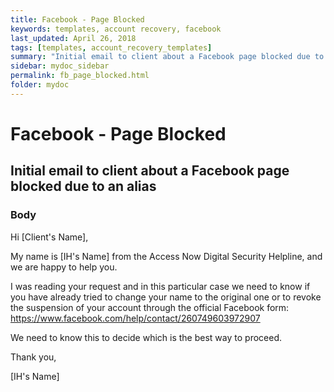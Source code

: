```yaml
---
title: Facebook - Page Blocked
keywords: templates, account recovery, facebook
last_updated: April 26, 2018
tags: [templates, account_recovery_templates]
summary: "Initial email to client about a Facebook page blocked due to an alias."
sidebar: mydoc_sidebar
permalink: fb_page_blocked.html
folder: mydoc
---
```



# Facebook - Page Blocked
## Initial email to client about a Facebook page blocked due to an alias

### Body

Hi [Client's Name],

My name is [IH's Name] from the Access Now Digital Security Helpline, and we are happy to help you.

I was reading your request and in this particular case we need to know if you have already tried to change your name to the original one or to revoke the suspension of your account through the official Facebook form: https://www.facebook.com/help/contact/260749603972907

We need to know this to decide which is the best way to proceed.

Thank you,

[IH's Name]
